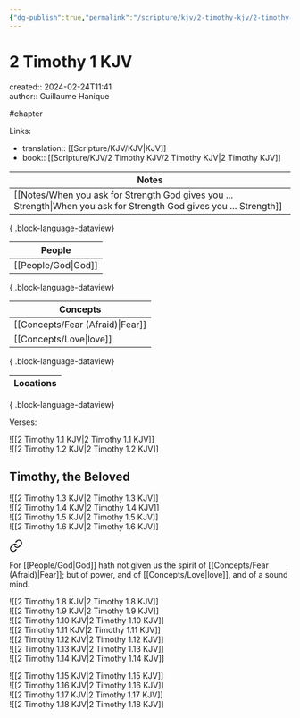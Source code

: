 ```yaml
---
{"dg-publish":true,"permalink":"/scripture/kjv/2-timothy-kjv/2-timothy-1-kjv/2-timothy-1-kjv/"}
---
```



# 2 Timothy 1 KJV

created:: 2024-02-24T11:41  
author:: Guillaume Hanique

#chapter

Links:

- translation:: [[Scripture/KJV/KJV\|KJV]]
- book:: [[Scripture/KJV/2 Timothy KJV/2 Timothy KJV\|2 Timothy KJV]]

| Notes                                                                                                                   |
| ----------------------------------------------------------------------------------------------------------------------- |
| [[Notes/When you ask for Strength God gives you ... Strength\|When you ask for Strength God gives you ... Strength]] |

{ .block-language-dataview}

| People                 |
| ---------------------- |
| [[People/God\|God]] |

{ .block-language-dataview}

| Concepts                            |
| ----------------------------------- |
| [[Concepts/Fear (Afraid)\|Fear]] |
| [[Concepts/Love\|love]]          |

{ .block-language-dataview}

| Locations |
| --------- |

{ .block-language-dataview}

Verses:

![[2 Timothy 1.1 KJV\|2 Timothy 1.1 KJV]]  
![[2 Timothy 1.2 KJV\|2 Timothy 1.2 KJV]]

## Timothy, the Beloved

![[2 Timothy 1.3 KJV\|2 Timothy 1.3 KJV]]  
![[2 Timothy 1.4 KJV\|2 Timothy 1.4 KJV]]  
![[2 Timothy 1.5 KJV\|2 Timothy 1.5 KJV]]  
![[2 Timothy 1.6 KJV\|2 Timothy 1.6 KJV]]  

<div class="transclusion internal-embed is-loaded"><a class="markdown-embed-link" href="/scripture/kjv/2-timothy-kjv/2-timothy-1-7-kjv/" aria-label="Open link"><svg xmlns="http://www.w3.org/2000/svg" width="24" height="24" viewBox="0 0 24 24" fill="none" stroke="currentColor" stroke-width="2" stroke-linecap="round" stroke-linejoin="round" class="svg-icon lucide-link"><path d="M10 13a5 5 0 0 0 7.54.54l3-3a5 5 0 0 0-7.07-7.07l-1.72 1.71"></path><path d="M14 11a5 5 0 0 0-7.54-.54l-3 3a5 5 0 0 0 7.07 7.07l1.71-1.71"></path></svg></a><div class="markdown-embed">



For [[People/God\|God]] hath not given us the spirit of [[Concepts/Fear (Afraid)\|Fear]]; but of power, and of [[Concepts/Love\|love]], and of a sound mind.

</div></div>
  
![[2 Timothy 1.8 KJV\|2 Timothy 1.8 KJV]]  
![[2 Timothy 1.9 KJV\|2 Timothy 1.9 KJV]]  
![[2 Timothy 1.10 KJV\|2 Timothy 1.10 KJV]]  
![[2 Timothy 1.11 KJV\|2 Timothy 1.11 KJV]]  
![[2 Timothy 1.12 KJV\|2 Timothy 1.12 KJV]]  
![[2 Timothy 1.13 KJV\|2 Timothy 1.13 KJV]]  
![[2 Timothy 1.14 KJV\|2 Timothy 1.14 KJV]]

![[2 Timothy 1.15 KJV\|2 Timothy 1.15 KJV]]  
![[2 Timothy 1.16 KJV\|2 Timothy 1.16 KJV]]  
![[2 Timothy 1.17 KJV\|2 Timothy 1.17 KJV]]  
![[2 Timothy 1.18 KJV\|2 Timothy 1.18 KJV]]
